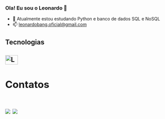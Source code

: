 ### Ola! Eu sou o Leonardo 👋

- 🌱 Atualmente estou estudando Python e banco de dados SQL e NoSQL
- 📫 leonardobang.oficial@gmail.com

<h2>Tecnologias<h2/>
<div style="display: inline-block">
  <img aling='center' alt='Leo-Js' height=30 width=40 src="https://cdn.jsdelivr.net/gh/devicons/devicon/icons/python/python-original.svg" />
<div/>

<h2>Contatos<h2/>
<div>
  <a href= 'leonardobang.oficial@gmail.com'><img src='https://img.shields.io/badge/Gmail-D14836?style=for-the-badge&logo=gmail&logoColor=white'><a/>
  <a href = ''><img src='https://img.shields.io/badge/LinkedIn-0077B5?style=for-the-badge&logo=linkedin&logoColor=white'><a/>
<div/>
